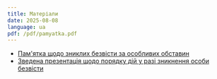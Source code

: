 ```yaml
---
title: Матеріали
date: 2025-08-08
language: ua
pdf: /pdf/pamyatka.pdf
---
```




- [Пам'ятка щодо зниклих безвісти за особливих обставин](/pdf/pamyatka.pdf) 
- [Зведена презентація щодо порядку дій у разі зникнення особи безвісти ](static/img/pow_mia_shum.pdf)



